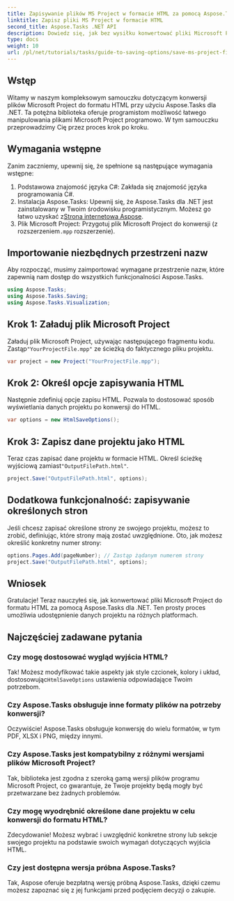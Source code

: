 ```yaml
---
title: Zapisywanie plików MS Project w formacie HTML za pomocą Aspose.Tasks dla .NET
linktitle: Zapisz pliki MS Project w formacie HTML
second_title: Aspose.Tasks .NET API
description: Dowiedz się, jak bez wysiłku konwertować pliki Microsoft Project (.mpp) do formatu HTML za pomocą Aspose.Tasks dla .NET. Ten kompleksowy samouczek zawiera instrukcje krok po kroku, w tym jak ładować pliki projektu, dostosowywać dane wyjściowe HTML i zapisywać określone strony.
type: docs
weight: 10
url: /pl/net/tutorials/tasks/guide-to-saving-options/save-ms-project-files-to-html-format/
---
```

## Wstęp

Witamy w naszym kompleksowym samouczku dotyczącym konwersji plików Microsoft Project do formatu HTML przy użyciu Aspose.Tasks dla .NET. Ta potężna biblioteka oferuje programistom możliwość łatwego manipulowania plikami Microsoft Project programowo. W tym samouczku przeprowadzimy Cię przez proces krok po kroku.

## Wymagania wstępne

Zanim zaczniemy, upewnij się, że spełnione są następujące wymagania wstępne:

1. Podstawowa znajomość języka C#: Zakłada się znajomość języka programowania C#.
2.  Instalacja Aspose.Tasks: Upewnij się, że Aspose.Tasks dla .NET jest zainstalowany w Twoim środowisku programistycznym. Możesz go łatwo uzyskać z[Strona internetowa Aspose](https://www.aspose.com).
3. Plik Microsoft Project: Przygotuj plik Microsoft Project do konwersji (z rozszerzeniem`.mpp` rozszerzenie).

## Importowanie niezbędnych przestrzeni nazw

Aby rozpocząć, musimy zaimportować wymagane przestrzenie nazw, które zapewnią nam dostęp do wszystkich funkcjonalności Aspose.Tasks.

```csharp
using Aspose.Tasks;
using Aspose.Tasks.Saving;
using Aspose.Tasks.Visualization;
```

## Krok 1: Załaduj plik Microsoft Project

 Załaduj plik Microsoft Project, używając następującego fragmentu kodu. Zastąp`"YourProjectFile.mpp"` ze ścieżką do faktycznego pliku projektu.

```csharp
var project = new Project("YourProjectFile.mpp");
```

## Krok 2: Określ opcje zapisywania HTML

Następnie zdefiniuj opcje zapisu HTML. Pozwala to dostosować sposób wyświetlania danych projektu po konwersji do HTML.

```csharp
var options = new HtmlSaveOptions();
```

## Krok 3: Zapisz dane projektu jako HTML

 Teraz czas zapisać dane projektu w formacie HTML. Określ ścieżkę wyjściową zamiast`"OutputFilePath.html"`.

```csharp
project.Save("OutputFilePath.html", options);
```

## Dodatkowa funkcjonalność: zapisywanie określonych stron

Jeśli chcesz zapisać określone strony ze swojego projektu, możesz to zrobić, definiując, które strony mają zostać uwzględnione. Oto, jak możesz określić konkretny numer strony:

```csharp
options.Pages.Add(pageNumber); // Zastąp żądanym numerem strony
project.Save("OutputFilePath.html", options);
```

## Wniosek

Gratulacje! Teraz nauczyłeś się, jak konwertować pliki Microsoft Project do formatu HTML za pomocą Aspose.Tasks dla .NET. Ten prosty proces umożliwia udostępnienie danych projektu na różnych platformach.

## Najczęściej zadawane pytania

### Czy mogę dostosować wygląd wyjścia HTML?
 Tak! Możesz modyfikować takie aspekty jak style czcionek, kolory i układ, dostosowując`HtmlSaveOptions` ustawienia odpowiadające Twoim potrzebom.

### Czy Aspose.Tasks obsługuje inne formaty plików na potrzeby konwersji?
Oczywiście! Aspose.Tasks obsługuje konwersję do wielu formatów, w tym PDF, XLSX i PNG, między innymi.

### Czy Aspose.Tasks jest kompatybilny z różnymi wersjami plików Microsoft Project?
Tak, biblioteka jest zgodna z szeroką gamą wersji plików programu Microsoft Project, co gwarantuje, że Twoje projekty będą mogły być przetwarzane bez żadnych problemów.

### Czy mogę wyodrębnić określone dane projektu w celu konwersji do formatu HTML?
Zdecydowanie! Możesz wybrać i uwzględnić konkretne strony lub sekcje swojego projektu na podstawie swoich wymagań dotyczących wyjścia HTML.

### Czy jest dostępna wersja próbna Aspose.Tasks?
Tak, Aspose oferuje bezpłatną wersję próbną Aspose.Tasks, dzięki czemu możesz zapoznać się z jej funkcjami przed podjęciem decyzji o zakupie.